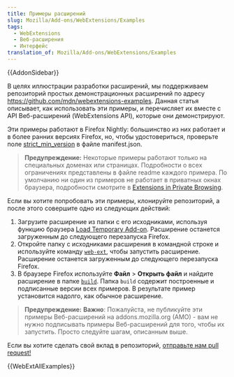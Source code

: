 ```yaml
---
title: Примеры расширений
slug: Mozilla/Add-ons/WebExtensions/Examples
tags:
  - WebExtensions
  - Веб-расширения
  - Интерфейс
translation_of: Mozilla/Add-ons/WebExtensions/Examples
---
```

{{AddonSidebar}}

В целях иллюстрации разработки расширений, мы поддерживаем репозиторий простых демонстрационных расширений по адресу <https://github.com/mdn/webextensions-examples>. Данная статья описывает, как использовать эти примеры, и перечисляет их вместе с API Веб-расширений (WebExtensions API), которые они демонстрируют.

Эти примеры работают в Firefox Nightly: большинство из них работает и в более ранних версиях Firefox, но, чтобы удостовериться, проверьте поле [strict_min_version](/en-US/Add-ons/WebExtensions/manifest.json/applications) в файле manifest.json.

> **Предупреждение:** Некоторые примеры работают только на специальных доменах или страницах. Подробности о всех ограничениях представлены в файле readme каждого примера. По умолчанию ни один из примеров не работает в приватных окнах браузера, подробности смотрите в [Extensions in Private Browsing](https://support.mozilla.org/en-US/kb/extensions-private-browsing#w_enabling-or-disabling-extensions-in-private-windows).

Если вы хотите попробовать эти примеры, клонируйте репозиторий, а после этого совершите одно из следующих действий:

1. Загрузите расширение из папки с его исходниками, используя функцию браузера [Load Temporary Add-on](/en-US/Add-ons/WebExtensions/Temporary_Installation_in_Firefox). Расширение останется загруженным до следующего перезапуска Firefox.
2. Откройте папку с исходниками расширения в командной строке и используйте команду [`web-ext`](/en-US/Add-ons/WebExtensions/Getting_started_with_web-ext), чтобы запустить расширение. Расширение останется загруженным до следующего перезапуска Firefox.
3. В браузере Firefox используйте **Файл** > **Открыть файл** и найдите расширение в папке [`build`](https://github.com/mdn/webextensions-examples/tree/master/build). Папка `build` содержит построенные и подписанные версии всех примеров. В результате пример установится надолго, как обычное расширение.

> **Предупреждение:** **Важно**: Пожалуйста, не публикуйте эти примеры Веб-расширений на addons.mozilla.org (AMO) - вам не нужно подписывать примеры Веб-расширений для того, чтобы их запустить. Просто следуйте шагам, описанным выше.

Если вы хотите сделать свой вклад в репозиторий, [отправьте нам pull request!](https://github.com/mdn/webextensions-examples/blob/master/CONTRIBUTING.md)

{{WebExtAllExamples}}
